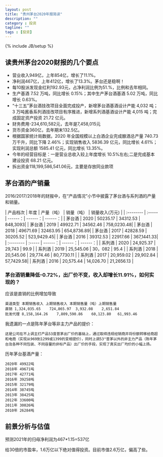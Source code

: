 ```yaml
---
layout: post
title: "贵州茅台2020年报简读"
description: ""
category : 投资
tagline: ""
tags : [投资]
---
```

{% include JB/setup %}


## 读贵州茅台2020财报的几个要点

* 营业收入949亿，上年854亿，增长了11.1%。
* 净利润467亿，上年412亿，增长了13.3%。茅台还是稳啊！
* 每10股派发现金红利192.93元，占净利润比例为51.%，比例和去年相同。
* 生产基酒 7.52 万吨，同比增长 0.15%；其中生产茅台酒基酒 5.02 万吨，同比增长 0.63%。
* “十三五”茅台酒技改项目全面完成投产，新增茅台酒基酒设计产能 4,032 吨；3 万吨酱香系列酒技改项目有序推进，新增系列酒基酒设计产能 4,015 吨；完成固定资产投资 21.72 亿元。
* 财务费用-234,610,582元，去年是7,458,015元
* 货币资金360亿，去年期末132.5亿。
* 根据国家统计局数据，2020 年全国规模以上白酒企业完成酿酒总产量 740.73 万千升，同比下降 2.46%；实现销售收入 5836.39 亿元，同比增长 4.61%；实现利润总额 1585.41 亿元，同比增长 13.35%。
* 今年的经营目标是：一是营业总收入较上年度增长 10.5%左右;二是完成基本建设投资 68.21 亿元。
* 拆出资金118,199,586,541.06元，主要是存放同业款项



## 茅台酒的产销量

2016/2017/2018年的财报中，在“产品情况”小节中披露了茅台酒与系列酒的产量和销量。

| 产品档次 |    年度  |  产量（吨）  |    销量（吨） |    销量收入(万元) |
| :-------- | :----- | ------：| ------：| ------：|
| 茅台酒 |    2020  |  50235.17 | 34312.53 | 848,3093|
| 茅台酒 |    2019  |  49922.71 | 34562.46 | 758,0230.48|
| 茅台酒 |    2018  |  49671.69 | 32463.95 | 654,8736.89|
| 茅台酒 |    2017  |  42828.59 | 30205.52 | 523,9429.45|
| 茅台酒 |    2016  |  39312.53 | 22917.66  | 367,1441.33|
| :-------- | :----- | ------：| ------：| ------：|
| 系列酒 |    2020  |  24,925.37  | 29,743  | 99.9 |
| 系列酒 |    2019  |  25,545.06  | 30，082  | 95.4 |
| 系列酒 |    2018  |  20,545.06  | 29,774.46  | 80,7730.11 |
| 系列酒 |    2017  |  20,959.02 | 29,902.84 | 57,7429.58|
| 系列酒 |    2016  |  20,575.44  | 14,026.70  | 21,2656.13 |


### 茅台酒销量降低-0.72%，出厂价不变，收入却增长11.91%，如何实现的？
应该是直销的比例增加导致

    渠道类型 本期销售收入 上期销售收入 本期销售量（吨）上期销售量
    直销 1,324,035.65    724,865.97  3,932.08    2,651.84
    批发代理 8,158,164.26    7,809,590.86    60,123.80   61,993.46

我遗漏的一点是陈年茅台等非主力产品的提价：

    这是公司在不上调主打产品53度普茅出厂价的基础上，通过取缔违规经销商并将份额转移给商超和电商（实现从969到1299或1399的变相提价），同时上调53°普茅以外的非主力产品（陈年茅台及各种不同包装、不同容量的非标产品）出厂价的手段，实现了真实出厂均价的小幅上扬。


历年茅台基酒产量：

    2020年 49922吨
    2018年 49671吨
    2017年 42771吨
    2016年 39258吨
    2015年 32179吨
    2014年 38745吨
    2013年 38425吨
    2012年 33600吨
    2011年 30026吨
    2010年 26284吨




## 前景分析与估值

预测2021年的归母净利润为467*1.15=537亿

给30倍的市盈率，1.6万亿以下绝对值得投资。目前市值2.6万亿，偏高了些。
